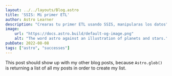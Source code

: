 ```yaml
---
layout: ../../layouts/Blog.astro
title: 'SSIS: Mi primer ETL'
author: Astro Learner
description: "Crearas tu primer ETL usando SSIS, manipularas los datos"
image:
    url: "https://docs.astro.build/default-og-image.png"
    alt: "The word astro against an illustration of planets and stars."
pubDate: 2022-08-08
tags: ["astro", "successes"]
---
```

This post should show up with my other blog posts, because `Astro.glob()` is returning a list of all my posts in order to create my list.